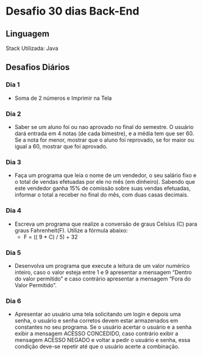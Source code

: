 # Desafio 30 dias Back-End

## Linguagem

 Stack Utilizada: Java

## Desafios Diários

### Dia 1 
- Soma de 2 números e Imprimir na Tela

### Dia 2
- Saber se um aluno foi ou nao aprovado no final do semestre. O usuário dará entrada em 4 notas (de cada bimestre), e a média tem que ser 60. Se a nota for menor, mostrar que o aluno foi reprovado, se for maior ou igual a 60, mostrar que foi aprovado.

### Dia 3 
- Faça um programa que leia o nome de um vendedor, o seu salário fixo e o total de vendas efetuadas por ele no mês (em dinheiro). Sabendo que este vendedor ganha 15% de comissão sobre suas vendas efetuadas, informar o total a receber no final do mês, com duas casas decimais.

### Dia 4 
- Escreva um programa que realize a conversão de graus Celsius (C) para graus Fahrenheit(F). Utilize a fórmula abaixo:
    - F = (( 9 * C) / 5) + 32

### Dia 5
- Desenvolva um programa que execute a leitura de um valor numérico inteiro, caso o valor esteja entre 1 e 9 apresentar a mensagem “Dentro do valor permitido” e caso contrário apresentar a mensagem “Fora do Valor Permitido”.

### Dia 6
- Apresentar ao usuário uma tela solicitando um login e depois uma senha, o usuário e senha corretos devem estar armazenados em constantes no seu programa. Se o usuário acertar o usuário e a senha exibir a mensagem ACESSO CONCEDIDO, caso contrário exibir a mensagem ACESSO NEGADO e voltar a pedir o usuário e senha, essa condição deve-se repetir até que o usuário acerte a combinação.
